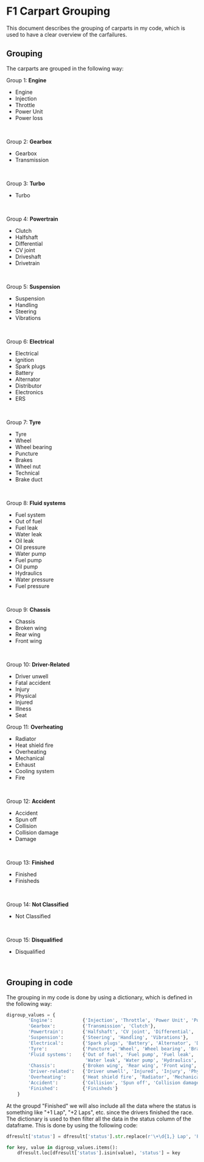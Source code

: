 # F1 Carpart Grouping

This document describes the grouping of carparts in my code, which is used to
have a clear overview of the carfailures.

## Grouping

The carparts are grouped in the following way:


Group 1: **Engine**
- Engine
- Injection
- Throttle
- Power Unit
- Power loss
<br/>

Group 2: **Gearbox**
- Gearbox
- Transmission
<br/>

Group 3: **Turbo**
- Turbo
<br/>

Group 4: **Powertrain**
- Clutch
- Halfshaft
- Differential
- CV joint
- Driveshaft
- Drivetrain
<br/>

Group 5: **Suspension**
- Suspension
- Handling
- Steering
- Vibrations
<br/>

Group 6: **Electrical**
- Electrical
- Ignition
- Spark plugs
- Battery
- Alternator
- Distributor
- Electronics
- ERS
<br/>

Group 7: **Tyre**
- Tyre
- Wheel
- Wheel bearing
- Puncture
- Brakes
- Wheel nut
- Technical
- Brake duct
<br/>

Group 8: **Fluid systems**
- Fuel system
- Out of fuel
- Fuel leak
- Water leak
- Oil leak
- Oil pressure
- Water pump
- Fuel pump
- Oil pump
- Hydraulics
- Water pressure
- Fuel pressure
<br/>

Group 9: **Chassis**
- Chassis
- Broken wing
- Rear wing
- Front wing
<br/>

Group 10: **Driver-Related**
- Driver unwell
- Fatal accident
- Injury
- Physical
- Injured
- Illness
- Seat

Group 11: **Overheating**
- Radiator
- Heat shield fire
- Overheating
- Mechanical
- Exhaust
- Cooling system
- Fire
<br/>

Group 12: **Accident**
- Accident
- Spun off
- Collision
- Collision damage
- Damage
<br/>

Group 13: **Finished**
- Finished
- Finisheds
<br/>

Group 14: **Not Classified**
- Not Classified
<br/>

Group 15: **Disqualified**
- Disqualified
<br/>

## Grouping in code

The grouping in my code is done by using a dictionary, which is defined in the following way:

```python
digroup_values = {
        'Engine':           {'Injection', 'Throttle', 'Power Unit', 'Power loss'},
        'Gearbox':          {'Transmission', 'Clutch'},
        'Powertrain':       {'Halfshaft', 'CV joint', 'Differential', 'Driveshaft', 'Drivetrain'},
        'Suspension':       {'Steering', 'Handling', 'Vibrations'},
        'Electrical':       {'Spark plugs', 'Battery', 'Alternator', 'Distributor', 'Ignition', 'Electronics', 'ERS'},
        'Tyre':             {'Puncture', 'Wheel', 'Wheel bearing', 'Brakes', 'Wheel nut', 'Technical', 'Brake duct'},
        'Fluid systems':    {'Out of fuel', 'Fuel pump', 'Fuel leak', 'Fuel system', 'Oil leak', 'Oil pump', 'Oil pressure',
                             'Water leak', 'Water pump', 'Hydraulics', 'Water pressure', 'Fuel pressure'},
        'Chassis':          {'Broken wing', 'Rear wing', 'Front wing', 'Debris', 'Undertray'},
        'Driver-related':   {'Driver unwell', 'Injured', 'Injury', 'Physical', 'Fatal accident', 'Illness', 'Seat'},
        'Overheating':      {'Heat shield fire', 'Radiator', 'Mechanical', 'Exhaust', 'Cooling system', 'Fire'},
        'Accident':         {'Collision', 'Spun off', 'Collision damage', 'Damage'},
        'Finished':         {'Finisheds'}
    }
```
At the groupd "Finished" we will also include all the data where the status is something like "+1 Lap", "+2 Laps", etc. since the drivers finished the race. The dictionary is used to then filter all the data in the status column of the dataframe. This is done by using the following code:

```python
dfresult['status'] = dfresult['status'].str.replace(r'\+\d{1,} Lap', 'Finished', regex=True)

for key, value in digroup_values.items():
    dfresult.loc[dfresult['status'].isin(value), 'status'] = key
```